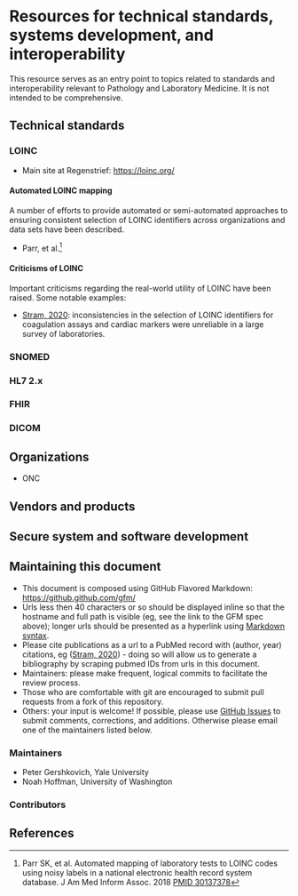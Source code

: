 # Resources for technical standards, systems development, and interoperability

This resource serves as an entry point to topics related to standards and interoperability relevant to Pathology and Laboratory Medicine. It is not intended to be comprehensive.

## Technical standards

### LOINC

- Main site at Regenstrief: https://loinc.org/

#### Automated LOINC mapping

A number of efforts to provide automated or semi-automated approaches to ensuring consistent selection of LOINC identifiers across organizations and data sets have been described.

- Parr, et al.[^parr_2018]

#### Criticisms of LOINC

Important criticisms regarding the real-world utility of LOINC have been raised. Some notable examples:
- [Stram, 2020](https://pubmed.ncbi.nlm.nih.gov/31603714/): inconsistencies in the selection of LOINC identifiers for coagulation assays and cardiac markers were unreliable in a large survey of laboratories.

### SNOMED
### HL7 2.x
### FHIR
### DICOM

## Organizations
- ONC
## Vendors and products

## Secure system and software development

## Maintaining this document

- This document is composed using GitHub Flavored Markdown: https://github.github.com/gfm/
- Urls less then 40 characters or so should be displayed inline so that the hostname and full path is visible (eg, see the link to the GFM spec above); longer urls should be presented as a hyperlink using [Markdown syntax](https://github.github.com/gfm/#links).
- Please cite publications as a url to a PubMed record with (author, year) citations, eg ([Stram, 2020](https://pubmed.ncbi.nlm.nih.gov/31603714/)) - doing so will allow us to generate a bibliography by scraping pubmed IDs from urls in this document.
- Maintainers: please make frequent, logical commits to facilitate the review process.
- Those who are comfortable with git are encouraged to submit pull requests from a fork of this repository.
- Others: your input is welcome! If possible, please use [GitHub Issues](https://github.com/assoc-path-informatics/interop/issues) to submit comments, corrections, and additions. Otherwise please email one of the maintainers listed below.

### Maintainers

- Peter Gershkovich, Yale University
- Noah Hoffman, University of Washington

### Contributors

## References

[^parr_2018]: Parr SK, et al. Automated mapping of laboratory tests to LOINC codes using noisy labels in a national electronic health record system database. J Am Med Inform Assoc. 2018 [PMID 30137378](https://pubmed.ncbi.nlm.nih.gov/30137378/)
